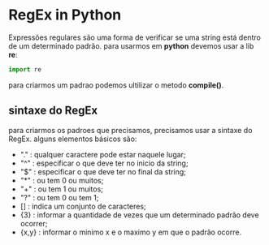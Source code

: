 # RegEx in Python

Expressões regulares são uma forma de verificar se uma string está dentro de um determinado padrão. para usarmos em **python** devemos usar a lib **re**:

```python
import re

```

para criarmos um padrao podemos ultilizar o metodo **compile()**.

## sintaxe do RegEx

para criarmos os padroes que precisamos, precisamos usar a sintaxe do RegEx. alguns elementos básicos são:

-   "." : qualquer caractere pode estar naquele lugar;
-   "^" : especificar o que deve ter no inicio da string;
-   "$" : especificar o que deve ter no final da string;
-   "*" : ou tem 0 ou muitos;
-   "+" : ou tem 1 ou muitos;
-   "?" : ou tem 0 ou tem 1;
-   []  : indica um conjunto de caracteres;
-   {3} : informar a quantidade de vezes que um determinado padrão deve ocorrer;
-   {x,y} : informar o minimo x e o maximo y em que o padrão ocorre.